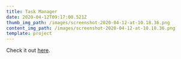 ```yaml
---
title: Task Manager
date: 2020-04-12T09:17:00.521Z
thumb_img_path: /images/screenshot-2020-04-12-at-10.18.36.png
content_img_path: /images/screenshot-2020-04-12-at-10.18.36.png
template: project
---
```

Check it out [here](https://task-manager-mrobinsonwebdev.netlify.com/).